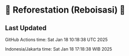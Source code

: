 
# 🌳 Reforestation (Reboisasi) 🌲

## Last Updated

GitHub Actions time: Sat Jan 18 10:18:38 UTC 2025

Indonesia/Jakarta time: Sat Jan 18 17:18:38 WIB 2025

